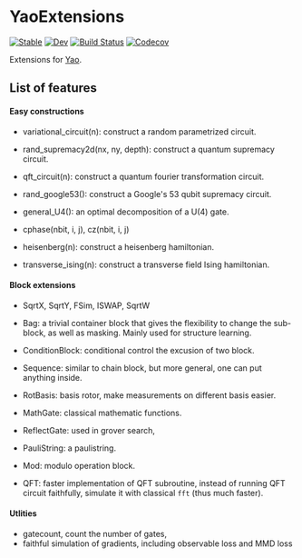 # YaoExtensions

[![Stable](https://img.shields.io/badge/docs-stable-blue.svg)](https://QuantumBFS.github.io/YaoExtensions.jl/stable)
[![Dev](https://img.shields.io/badge/docs-dev-blue.svg)](https://QuantumBFS.github.io/YaoExtensions.jl/dev)
[![Build Status](https://travis-ci.com/QuantumBFS/YaoExtensions.jl.svg?branch=master)](https://travis-ci.com/QuantumBFS/YaoExtensions.jl)
[![Codecov](https://codecov.io/gh/QuantumBFS/YaoExtensions.jl/branch/master/graph/badge.svg)](https://codecov.io/gh/QuantumBFS/YaoExtensions.jl)

Extensions for [Yao](https://github.com/QuantumBFS/Yao.jl).

## List of features
#### Easy constructions
* variational_circuit(n): construct a random parametrized circuit.
* rand_supremacy2d(nx, ny, depth): construct a quantum supremacy circuit.
* qft_circuit(n): construct a quantum fourier transformation circuit.
* rand_google53(): construct a Google's 53 qubit supremacy circuit.

* general_U4(): an optimal decomposition of a U(4) gate.
* cphase(nbit, i, j), cz(nbit, i, j)

* heisenberg(n): construct a heisenberg hamiltonian.
* transverse_ising(n): construct a transverse field Ising hamiltonian.

#### Block extensions
* SqrtX, SqrtY, FSim, ISWAP, SqrtW
* Bag: a trivial container block that gives the flexibility to change the sub-block, as well as masking. Mainly used for structure learning.
* ConditionBlock: conditional control the excusion of two block.
* Sequence: similar to chain block, but more general, one can put anything inside.
* RotBasis: basis rotor, make measurements on different basis easier.
* MathGate: classical mathematic functions.
* ReflectGate: used in grover search,
* PauliString: a paulistring.

* Mod: modulo operation block.
* QFT: faster implementation of QFT subroutine, instead of running QFT circuit faithfully, simulate it with classical `fft` (thus much faster).

#### Utlities
* gatecount, count the number of gates,
* faithful simulation of gradients, including observable loss and MMD loss
